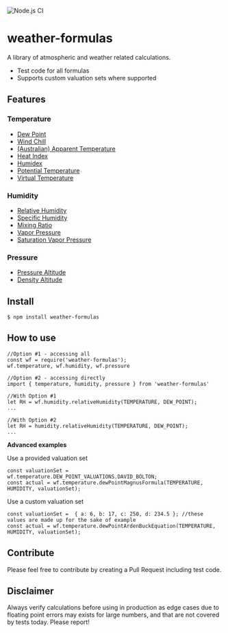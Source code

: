 ![Node.js CI](https://github.com/oyve/weather-formulas/workflows/Node.js%20CI/badge.svg?branch=main)
# weather-formulas
A library of atmospheric and weather related calculations.

* Test code for all formulas
* Supports custom valuation sets where supported

## Features

### Temperature
- [Dew Point](https://en.wikipedia.org/wiki/Dew_point)
- [Wind Chill](https://en.wikipedia.org/wiki/Wind_chill#North_American_and_United_Kingdom_wind_chill_index)
- [(Australian) Apparent Temperature](https://en.wikipedia.org/wiki/Wind_chill#Australian_apparent_temperature)
- [Heat Index](https://en.wikipedia.org/wiki/Heat_index)
- [Humidex](https://en.wikipedia.org/wiki/Humidex)
- [Potential Temperature](https://en.wikipedia.org/wiki/Potential_temperature)
- [Virtual Temperature](https://en.wikipedia.org/wiki/Virtual_temperature)

### Humidity
- [Relative Humidity](https://en.wikipedia.org/wiki/Humidity)
- [Specific Humidity](https://en.wikipedia.org/wiki/Humidity)
- [Mixing Ratio](https://en.wikipedia.org/wiki/Humidity)
- [Vapor Pressure](https://en.wikipedia.org/wiki/Vapor_pressure)
- [Saturation Vapor Pressure](https://en.wikipedia.org/wiki/Vapour_pressure_of_water)

### Pressure
- [Pressure Altitude](https://en.wikipedia.org/wiki/Pressure_altitude)
- [Density Altitude](https://en.wikipedia.org/wiki/Density_altitude)

## Install
```
$ npm install weather-formulas
```

## How to use
```
//Option #1 - accessing all
const wf = require('weather-formulas');
wf.temperature, wf.humidity, wf.pressure

//Option #2 - accessing directly
import { temperature, humidity, pressure } from 'weather-formulas'
```
```
//With Option #1
let RH = wf.humidity.relativeHumidity(TEMPERATURE, DEW_POINT);
...

//With Option #2
let RH = humidity.relativeHumidity(TEMPERATURE, DEW_POINT);
...

```

**Advanced examples**

Use a provided valuation set
```
const valuationSet =  wf.temperature.DEW_POINT_VALUATIONS.DAVID_BOLTON;
const actual = wf.temperature.dewPointMagnusFormula(TEMPERATURE, HUMIDITY, valuationSet);
```
Use a custom valuation set
```
const valuationSet =  { a: 6, b: 17, c: 250, d: 234.5 }; //these values are made up for the sake of example
const actual = wf.temperature.dewPointArdenBuckEquation(TEMPERATURE, HUMIDITY, valuationSet);
```

## Contribute
Please feel free to contribute by creating a Pull Request including test code.

## Disclaimer
Always verify calculations before using in production as edge cases due to floating point errors may exists for large numbers, and that are not covered by tests today. Please report!